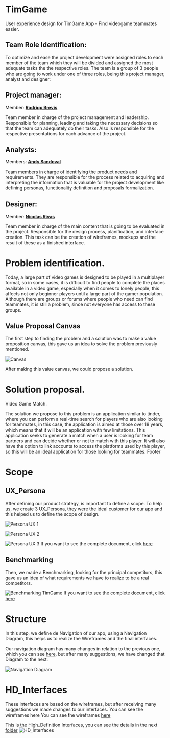 # TimGame

User experience design for TimGame App - Find videogame teammates easier.

## Team Role Identification:
To optimize and ease the project development were assigned roles to each member of the team which they will be divided and assigned the most adequate tasks the the respective roles.
The team is a group of 3 people who are going to work under one of three roles, being this  project manager, analyst and designer:

## Project manager:
Member: [**Rodrigo Brevis**](https://github.com/R0drig0br)

Team member in charge of the project management and leadership. Responsible for planning, leading and taking the necessary decisions  so that the team can adequately do their tasks. Also is responsible for the respective presentations for each advance of the project.

## Analysts:
Members: [**Andy Sandoval**](https://github.com/andysandoval)

Team members in charge of identifying the product needs and requirements. They are responsible for the process related to acquiring and interpreting the information that is valuable for the project development like defining personas, functionality definition and proposals formalization.

## Designer:
Member: [**Nicolas Rivas**](https://github.com/nrivas03)

Team member in charge of the main content that is going to be evaluated in the project. Responsible for the design process, planification, and interface creation. This task can be the creation of wireframes, mockups and the result of these as a finished interface.

# Problem identification.

Today, a large part of video games is designed to be played in a multiplayer format, so in some cases, it is difficult to find people to complete the places available in a video game, especially when it comes to lonely people, this affects not only beginner players until a large part of the gamer population. Although there are groups or forums where people who need can find teammates, it is still a problem, since not everyone has access to these groups.

## Value Proposal Canvas

The first step to finding the problem and a solution was to make a value proposition canvas, this gave us an idea to solve the problem previously mentioned.

![Canvas](https://github.com/andysandoval/timgame/blob/main/outputs/Canvas/Value_Proposition_Canvas.png)

After making this value canvas, we could propose a solution.

# Solution proposal.

Video Game Match.

The solution we propose to this problem is an application similar to tinder, where you can perform a real-time search for players who are also looking for teammates, in this case, the application is aimed at those over 18 years, which means that it will be an application with few limitations. This application seeks to generate a match when a user is looking for team partners and can decide whether or not to match with this player. It will also have the option to link accounts to access the platforms used by this player, so this will be an ideal application for those looking for teammates.
Footer

# Scope

## UX_Persona

After defining our product strategy, is important to define a scope.  To help us, we create 3 UX_Persona, they were the ideal customer for our app and this helped us to define the scope of design.

![Persona UX 1](https://github.com/andysandoval/timgame/blob/65a33250c1eec5a73ed08f9941754c764f05e452/outputs/Person%20UX/UX%20Persona-1.png)

![Persona UX 2](https://github.com/andysandoval/timgame/blob/65a33250c1eec5a73ed08f9941754c764f05e452/outputs/Person%20UX/UX%20Persona-2.png)

![Persona UX 3](https://github.com/andysandoval/timgame/blob/65a33250c1eec5a73ed08f9941754c764f05e452/outputs/Person%20UX/UX%20Persona-3.png)
If you want to see the complete document, click [here](https://github.com/andysandoval/timgame/tree/main/outputs/Canvas)

## Benchmarking 

Then, we made a Benchmarking, looking for the principal competitors, this gave us an idea of what requirements we have to realize to be a real 
competitors.

![Benchmarking TimGame](https://github.com/andysandoval/timgame/blob/65a33250c1eec5a73ed08f9941754c764f05e452/outputs/BenchMarking/Benchmarking%20Comp.PNG)
If you want to see the complete document, click [here](https://github.com/andysandoval/timgame/tree/main/outputs/BenchMarking)

# Structure 
In this step, we define de Navigation of our app, using a Navigation Diagram, this helps us to realize the Wireframes and the final interfaces.

Our navigation diagram has many changes in relation to the previous one, which you can see [here](https://github.com/andysandoval/timgame/blob/main/source/Navigation%20Diagram.png), but after many suggestions, we have changed that Diagram to the next: 

![Navigation Diagram](https://github.com/andysandoval/timgame/blob/main/outputs/Navigation%20Diagram/Navigation%20Diagram.png)

# HD_Interfaces
These interfaces are based on the wireframes, but after receiving many suggestions we made changes to our interfaces. You can see the wireframes here
You can see the wireframes [here](https://github.com/andysandoval/timgame/tree/main/outputs/Wireframes)

This is the High_Definition Interfaces, you can see the details in the next [folder](https://github.com/andysandoval/timgame/tree/main/outputs/Interfaces%20HD)
![HD_Interfaces](https://github.com/andysandoval/timgame/blob/main/outputs/Interfaces%20HD/TimGameInterface.png)



